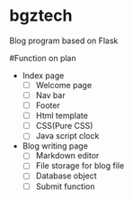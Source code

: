 # bgztech
Blog program based on Flask


#Function on plan
- Index page
  - [ ] Welcome page
  - [ ] Nav bar
  - [ ] Footer
  - [ ] Html template
  - [ ] CSS(Pure CSS)
  - [ ] Java script clock
- Blog writing page
  - [ ] Markdown editor
  - [ ] File storage for blog file
  - [ ] Database object
  - [ ] Submit function
